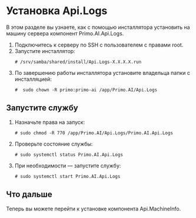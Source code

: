 # Установка Api.Logs 

В этом разделе вы узнаете, как с помощью инсталлятора установить на машину сервера компонент Primo.AI.Api.Logs.

1. Подключитесь к серверу по SSH с пользователем с правами root. 
1. Запустите инсталлятор:
   ```
   # /srv/samba/shared/install/Api.Logs-X.X.X.X.run
   ```
1. По завершению работы инсталлятора установите владельца папки с инсталляцией:
   ```
   #  sudo chown -R primo:primo-ai /app/Primo.AI/Api.Logs
   ```

## Запустите службу

1. Назначьте права на запуск:
   ```
   # sudo chmod -R 770 /app/Primo.AI/Api.Logs/Primo.AI.Api.Logs
   ```
1. Проверьте состояние службы:
   ```
   # sudo systemctl status Primo.AI.Api.Logs
   ```
1. При необходимости — запустите службу:
   ```
   # sudo systemctl start Primo.AI.Api.Logs
   ```

## Что дальше

Теперь вы можете перейти к установке компонента Api.MachineInfo.
